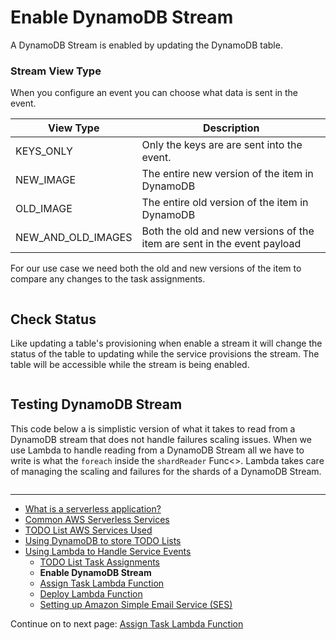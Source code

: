 # Enable DynamoDB Stream

A DynamoDB Stream is enabled by updating the DynamoDB table.

### Stream View Type

When you configure an event you can choose what data is sent in the event.

| View Type | Description |
|-|-|
|KEYS_ONLY| Only the keys are are sent into the event. |
|NEW_IMAGE| The entire new version of the item in DynamoDB |
|OLD_IMAGE| The entire old version of the item in DynamoDB |
|NEW_AND_OLD_IMAGES| Both the old and new versions of the item are sent in the event payload |

For our use case we need both the old and new versions of the item to compare any changes to the task assignments.


```cs --source-file ../Snippets/EnableDynamoDBStream.cs --project ../Snippets/Snippets.csproj --region enable_stream_status
```

## Check Status

Like updating a table's provisioning when enable a stream it will change the status of the table to updating while 
the service provisions the stream. The table will be accessible while the stream is being enabled.


```cs --source-file ../Snippets/EnableDynamoDBStream.cs --project ../Snippets/Snippets.csproj --region check_stream_status
```


## Testing DynamoDB Stream

This code below a is simplistic version of what it takes to read from a DynamoDB stream that does not
handle failures scaling issues. When we use Lambda to handle reading from a DynamoDB Stream all we have to write 
is what the `foreach` inside the `shardReader` Func<>. Lambda takes care of managing the scaling and failures 
for the shards of a DynamoDB Stream.

```cs --source-file ../Snippets/EnableDynamoDBStream.cs --project ../Snippets/Snippets.csproj --region test_stream_read
```

<!-- Generated Navigation -->
---

* [What is a serverless application?](../WhatIsServerless.md)
* [Common AWS Serverless Services](../CommonServerlessServices.md)
* [TODO List AWS Services Used](../TODOListServices.md)
* [Using DynamoDB to store TODO Lists](../DynamoDBModule/WhatIsDynamoDB.md)
* [Using Lambda to Handle Service Events](../StreamProcessing/ServiceEvents.md)
  * [TODO List Task Assignments](../StreamProcessing/TODOTaskListAssignment.md)
  * **Enable DynamoDB Stream**
  * [Assign Task Lambda Function](../StreamProcessing/LookAtLambdaFunction.md)
  * [Deploy Lambda Function](../StreamProcessing/DeployLambdaFunction.md)
  * [Setting up Amazon Simple Email Service (SES)](../StreamProcessing/SettingUpSES.md)

Continue on to next page: [Assign Task Lambda Function](../StreamProcessing/LookAtLambdaFunction.md)


